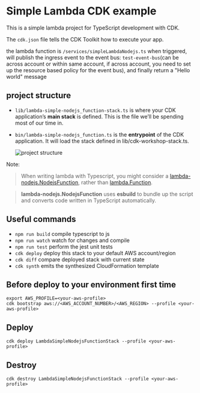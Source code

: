 # Simple Lambda CDK example

This is a simple lambda project for TypeScript development with CDK.

The `cdk.json` file tells the CDK Toolkit how to execute your app.

the lambda function is `/services/simpleLambdaNodejs.ts`
when triggered, will publish the ingress event to the event bus: `test-event-bus`(can be across account or within same account, if across account, you need to set up the resource based policy for the event bus),
and finally return a "Hello world" message

## project structure

- `lib/lambda-simple-nodejs_function-stack.ts` is where your CDK application’s **main stack** is defined. This is the file we’ll be spending most of our time in.
- `bin/lambda-simple-nodejs_function.ts` is the **entrypoint** of the CDK application. It will load the stack defined in lib/cdk-workshop-stack.ts.

  <image style='max-width: 300px' alt='project structure' src='../../assets/images/project-structure.png'>

Note:
>When writing lambda with Typescript, you might consider a [lambda-nodejs.NodejsFunction](https://docs.aws.amazon.com/cdk/api/latest/docs/@aws-cdk_aws-lambda-nodejs.NodejsFunction.html), rather than [lambda.Function](https://docs.aws.amazon.com/cdk/api/latest/docs/@aws-cdk_aws-lambda.Function.html).

>**lambda-nodejs.NodejsFunction** uses **esbuild** to bundle up the script and converts code written in TypeScript automatically.

## Useful commands

* `npm run build`   compile typescript to js
* `npm run watch`   watch for changes and compile
* `npm run test`    perform the jest unit tests
* `cdk deploy`      deploy this stack to your default AWS account/region
* `cdk diff`        compare deployed stack with current state
* `cdk synth`       emits the synthesized CloudFormation template

## Before deploy to your environment first time

```script
export AWS_PROFILE=<your-aws-profile>
cdk bootstrap aws://<AWS_ACCOUNT_NUMBER>/<AWS_REGION> --profile <your-aws-profile>
```

## Deploy

```script
cdk deploy LambdaSimpleNodejsFunctionStack --profile <your-aws-profile>
```

## Destroy

```script
cdk destroy LambdaSimpleNodejsFunctionStack --profile <your-aws-profile>
```
